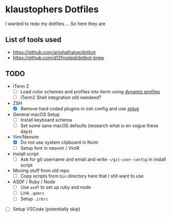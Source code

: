 # klaustophers Dotfiles

I wanted to redo my dotfiles ... So here they are

## List of tools used
- https://github.com/anishathalye/dotbot
- https://github.com/d12frosted/dotbot-brew

## TODO
- iTerm 2
  - [ ] Load color schemes and profiles into iterm using [dynamic profiles](https://iterm2.com/documentation-dynamic-profiles.html)
  - [ ] iTerm2 Shell integration still needeed?

- ZSH
  - [x] Remove hard coded plugins in zsh config and use [zplug](https://github.com/zplug/zplug)

- General macOS Setup
  - [ ] Install keyboard schema
  - [ ] Set some sane macOS defaults (research what is en vogue these days)

- Vim/Neovim
  - [x] Do not use system clipboard in Nvim
  - [ ] Setup font in neovim / VimR

- Install script
  - [ ] Ask for git username and email and write `~/git-user-config` in install script

- Moving stuff from old repo
  - [ ] Copy scripts from `bin` directory here that I still want to use

- ASDF / Ruby / Node
  - [ ] Use `asdf` to set up ruby and node
  - [ ] Link `.gemrc`
  - [ ] Setup `.irbrc`

- [ ] Setup VSCode (potentially skip)
